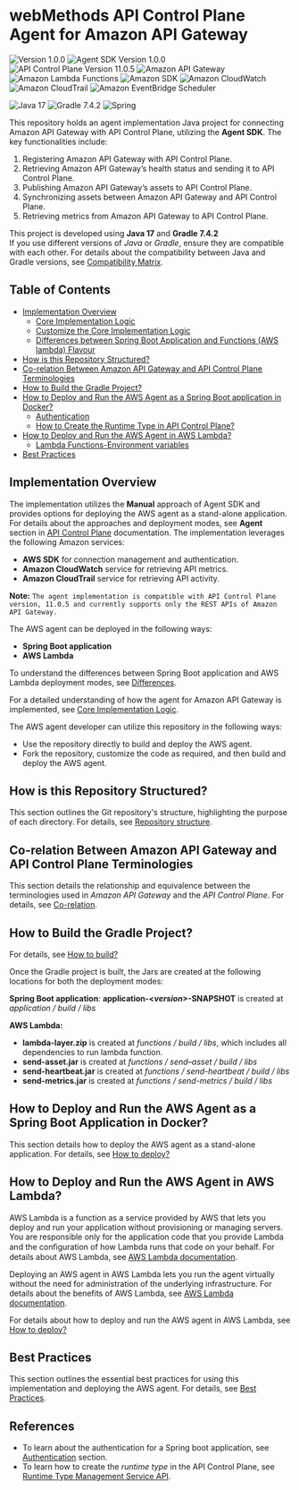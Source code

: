 # webMethods API Control Plane Agent for Amazon API Gateway

![Version 1.0.0](https://img.shields.io/badge/Version-1.0.0-blue)
![Agent SDK Version 1.0.0](https://img.shields.io/badge/Agent_SDK-1.0.0-green)
![API Control Plane Version 11.0.5](https://img.shields.io/badge/API_Control_Plane-11.0.5-purple)
![Amazon API Gateway](https://img.shields.io/badge/Amazon-API_Gateway-blue)
<br>
![Amazon Lambda Functions](https://img.shields.io/badge/Amazon-Lambda_Functions-purple)
![Amazon SDK](https://img.shields.io/badge/Amazon-SDK-red)
![Amazon CloudWatch](https://img.shields.io/badge/Amazon-CloudWatch-green)
![Amazon CloudTrail](https://img.shields.io/badge/Amazon-CloudTrail-yellow)
![Amazon EventBridge Scheduler](https://img.shields.io/badge/Amazon-EventBridge_Scheduler-blue)
<br>

![Java 17](https://img.shields.io/badge/Java-17-orange?style=for-the-badge&logo=java&logoColor=white)
![Gradle 7.4.2](https://img.shields.io/badge/Gradle-7.4.2-DD0031?style=for-the-badge&logo=java&logoColor=white)
![Spring](https://img.shields.io/badge/Spring-6DB33F?style=for-the-badge&logo=spring&logoColor=white)

This repository holds an agent implementation Java project for connecting Amazon API Gateway with API Control Plane, utilizing the **Agent SDK**. The key functionalities include:

1. Registering Amazon API Gateway with API Control Plane.
2. Retrieving Amazon API Gateway’s health status and sending it to API Control Plane.
3. Publishing Amazon API Gateway’s assets to API Control Plane.
4. Synchronizing assets between Amazon API Gateway and API Control Plane.
5. Retrieving metrics from Amazon API Gateway to API Control Plane.
  
This project is developed using **Java 17** and **Gradle 7.4.2**<br>
If you use different versions of *Java* or *Gradle*, ensure they are compatible with each other. For details about the compatibility between Java and Gradle versions, see [Compatibility Matrix](https://docs.gradle.org/current/userguide/compatibility.html).

## Table of Contents
- [Implementation Overview](#implementation-overview)
  - [Core Implementation Logic](docs/core-logic.md)
  - [Customize the Core Implementation Logic](common/)
  - [Differences between Spring Boot Application and Functions (AWS lambda) Flavour](docs/differences.md)
- [How is this Repository Structured?](docs/repo-structure.md)
- [Co-relation Between Amazon API Gateway and API Control Plane Terminologies](docs/corelation.md)
- [How to Build the Gradle Project?](devops/)
- [How to Deploy and Run the AWS Agent as a Spring Boot application in Docker?](application/)
  - [Authentication](docs/authentication.md)
  - [How to Create the Runtime Type in API Control Plane?](docs/runtime_service_mgmt_api.md)
- [How to Deploy and Run the AWS Agent in AWS Lambda?](functions/)
  - [Lambda Functions-Environment variables](docs/lambda-properties.md) 
- [Best Practices](docs/best-practices.md)
  

## Implementation Overview

The implementation utilizes the **Manual** approach of Agent SDK and provides options for deploying the AWS agent as a stand-alone application. For details about the approaches and deployment modes, see **Agent** section in [API Control Plane](https://docs.webmethods.io/#api-management-saas) documentation.
The implementation leverages the following Amazon services:
- **AWS SDK** for connection management and authentication. 
- **Amazon CloudWatch** service for retrieving API metrics.
- **Amazon CloudTrail** service for retrieving  API activity.

**Note:** ``` The agent implementation is compatible with API Control Plane version, 11.0.5 and currently supports only the REST APIs of Amazon API Gateway. ```

The AWS agent can be deployed in the following ways:

- **Spring Boot application**
- **AWS Lambda**<br>

To understand the differences between Spring Boot application and AWS Lambda deployment modes, see [Differences](docs/differences.md).

For a detailed understanding of how the agent for Amazon API Gateway is implemented, see [Core Implementation Logic](docs/core-logic.md).

The AWS agent developer can utilize this repository in the following ways:
 
- Use the repository directly to build and deploy the AWS agent.
- Fork the repository, customize the code as required, and then build and deploy the AWS agent.

## How is this Repository Structured?

This section outlines the Git repository's structure, highlighting the purpose of each directory. For details, see [Repository structure](docs/repo-structure.md).


## Co-relation Between Amazon API Gateway and API Control Plane Terminologies

This section details the relationship and equivalence between the terminologies used in *Amazon API Gateway* and the *API Control Plane*.  For details, see [Co-relation](docs/corelation.md).


## How to Build the Gradle Project?

For details, see [How to build?](devops/)

Once the Gradle project is built, the Jars are created at the following locations for both the deployment modes:

**Spring Boot application**: **application-<*version*>-SNAPSHOT** is created at *application / build / libs* <br>

**AWS Lambda:** 
- **lambda-layer.zip** is created at *functions / build / libs*, which includes all dependencies to run lambda function.
- **send-asset.jar** is created at *functions / send–asset  / build / libs*
- **send-heartbeat.jar** is created at *functions / send-heartbeat / build / libs*
- **send-metrics.jar** is created at *functions / send-metrics / build / libs*


## How to Deploy and Run the AWS Agent as a Spring Boot Application in Docker?

This section details how to deploy the AWS agent as a stand-alone application. For details, see [How to deploy?](application/)


## How to Deploy and Run the AWS Agent in AWS Lambda?

AWS Lambda is a function as a service provided by AWS that lets you deploy and run your application without provisioning or managing servers. You are responsible only for the application code that you provide Lambda and the conﬁguration of how Lambda runs that code on your behalf. For details about AWS Lambda, see [AWS Lambda documentation](https://docs.aws.amazon.com/lambda/latest/dg/welcome.html).

Deploying an AWS agent in AWS Lambda lets you run the agent virtually without the need for administration of the underlying infrastructure. For details about the benefits of AWS Lambda, see [AWS Lambda documentation](https://docs.aws.amazon.com/whitepapers/latest/security-overview-aws-lambda/benefits-of-lambda.html).

For details about how to deploy and run the AWS agent in AWS Lambda, see [How to deploy?](functions/)


## Best Practices

This section outlines the essential best practices for using this implementation and deploying the AWS agent. For details, see [Best Practices](docs/best-practices.md).


## References
- To learn about the authentication for a Spring boot application, see [Authentication](docs/authentication.md) section.<br>
- To learn how to create the *runtime type* in the API Control Plane, see [Runtime Type Management Service API](docs/runtime_service_mgmt_api.md).

